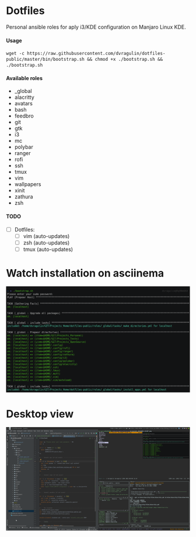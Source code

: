 # Dotfiles

Personal ansible roles for aply i3/KDE configuration on Manjaro Linux KDE.

#### Usage
```
wget -c https://raw.githubusercontent.com/dvragulin/dotfiles-public/master/bin/bootstrap.sh && chmod +x ./bootstrap.sh && ./bootstrap.sh
```
#### Available roles

  - _global
  - alacritty
  - avatars
  - bash
  - feedbro
  - git
  - gtk
  - i3
  - mc
  - polybar
  - ranger
  - rofi
  - ssh
  - tmux
  - vim
  - wallpapers
  - xinit
  - zathura
  - zsh

#### TODO

- [ ] Dotfiles:
    - [ ] vim  (auto-updates)
    - [ ] zsh  (auto-updates)
    - [ ] tmux (auto-updates)

# Watch installation on asciinema
[![Watch the video](./.media/screen_1.png)](https://asciinema.org/a/xixWcDhLGiSiOcNWFpzXshYh6)
# Desktop view
[![](./.media/screen_2.png)](https://raw.githubusercontent.com/dvragulin/dotfiles-public/master/.media/screen_2.png)
